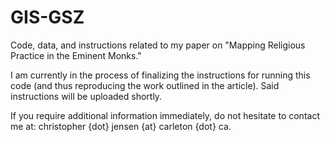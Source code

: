 # GIS-GSZ
Code, data, and instructions related to my paper on "Mapping Religious Practice in the Eminent Monks."

I am currently in the process of finalizing the instructions for running this code (and thus reproducing the work outlined in the article). Said instructions will be uploaded shortly.

If you require additional information immediately, do not hesitate to contact me at: christopher {dot} jensen {at} carleton {dot} ca.
